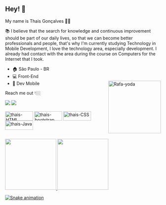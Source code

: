 ## Hey!  👋

My name is Thais Gonçalves 👩🏽

📚  I believe that the search for knowledge and continuous improvement should be part of our daily lives, so that we can become better professionals and people, that's why I'm currently studying Technology in Mobile Development, I love the technology area, especially development. I already had contact with the area during the course on Computers for the Internet that I took.


- 🏠 São Paulo - BR
- 💻 Front-End
- 📲 Dev Mobile
  <a href = "https://github.com/thaisgon"><img align="right" alt="Rafa-yoda" height="170" width="170" src="https://cdn.discordapp.com/attachments/881884395651362830/881885433473142784/melhor2.gif"></a>

Reach me out 👇🏼


<div>
  <a href = "mailto:thaisgs.silva@gmail.com"><img src="https://img.shields.io/badge/-Gmail-%23333?style=for-the-badge&logo=gmail&logoColor=white" target="_blank"></a>
  <a href="https://www.linkedin.com/in/thaisgon" target="_blank"><img src="https://img.shields.io/badge/-LinkedIn-%230077B5?style=for-the-badge&logo=linkedin&logoColor=white" target="_blank"></a> 

  
</div>

  <div style="display: inline_block"><br>  
  <img align="center" alt="thais-HTML" height="30" width="90" src="https://img.shields.io/badge/HTML-239120?style=for-the-badge&logo=html5&logoColor=white">   
  <img align="center" alt="thais-bootstrap" height="30" width="90" src="https://img.shields.io/badge/Bootstrap-563D7C?style=for-the-badge&logo=bootstrap&logoColor=white"> 
  <img align="center" alt="thais-CSS" height="30" width="90" src="https://img.shields.io/badge/CSS-239120?&style=for-the-badge&logo=css3&logoColor=white">    
  <img align="center" alt="thais-Java" height="30" width="90" src="https://img.shields.io/badge/Java-ED8B00?style=for-the-badge&logo=java&logoColor=white">  
</div>

##  
  
<div>
  <a href="https://github.com/thaisgon">
  <img height="165em" src="https://github-readme-stats.vercel.app/api?username=thaisgon&show_icons=true&theme=radical&include_all_commits=true&count_private=true"/>
  <img height="165em" src="https://github-readme-stats.vercel.app/api/top-langs/?username=thaisgon&layout=compact&langs_count=7&theme=radical"/>
</div>  

  
  ![Snake animation](https://github.com/thaisgon/thaisgon/blob/output/github-contribution-grid-snake.svg)



